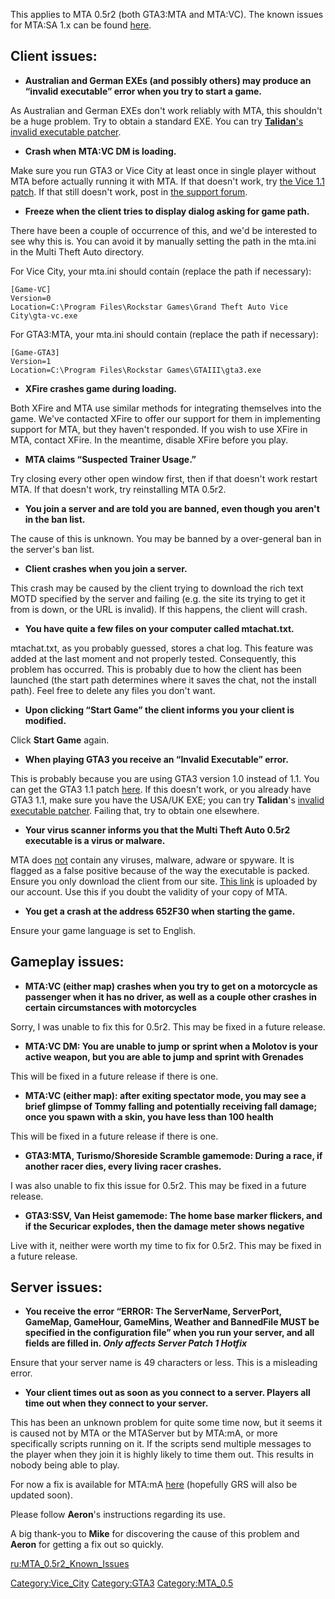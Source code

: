 This applies to MTA 0.5r2 (both GTA3:MTA and MTA:VC). The known issues for MTA:SA 1.x can be found [here](/docs/known_issues_-_faq.md "wikilink").

Client issues:
--------------

-   **Australian and German EXEs (and possibly others) may produce an “invalid executable” error when you try to start a game.**

As Australian and German EXEs don't work reliably with MTA, this shouldn't be a huge problem. Try to obtain a standard EXE. You can try [**Talidan**'s invalid executable patcher](http://forum.mtasa.com/viewtopic.php?f=50&t=12180).

-   **Crash when MTA:VC DM is loading.**

Make sure you run GTA3 or Vice City at least once in single player without MTA before actually running it with MTA. If that doesn't work, try [the Vice 1.1 patch](http://updates.rockstargames.com/patches/vicecity/vicepatch_11.zip). If that still doesn't work, post in [the support forum](http://forum.mtasa.com/viewforum.php?f=50).

-   **Freeze when the client tries to display dialog asking for game path.**

There have been a couple of occurrence of this, and we'd be interested to see why this is. You can avoid it by manually setting the path in the mta.ini in the Multi Theft Auto directory.

For Vice City, your mta.ini should contain (replace the path if necessary):

    [Game-VC]
    Version=0
    Location=C:\Program Files\Rockstar Games\Grand Theft Auto Vice City\gta-vc.exe

For GTA3:MTA, your mta.ini should contain (replace the path if necessary):

    [Game-GTA3]
    Version=1
    Location=C:\Program Files\Rockstar Games\GTAIII\gta3.exe

-   **XFire crashes game during loading.**

Both XFire and MTA use similar methods for integrating themselves into the game. We've contacted XFire to offer our support for them in implementing support for MTA, but they haven't responded. If you wish to use XFire in MTA, contact XFire. In the meantime, disable XFire before you play.

-   **MTA claims “Suspected Trainer Usage.”**

Try closing every other open window first, then if that doesn't work restart MTA. If that doesn't work, try reinstalling MTA 0.5r2.

-   **You join a server and are told you are banned, even though you aren't in the ban list.**

The cause of this is unknown. You may be banned by a over-general ban in the server's ban list.

-   **Client crashes when you join a server.**

This crash may be caused by the client trying to download the rich text MOTD specified by the server and failing (e.g. the site its trying to get it from is down, or the URL is invalid). If this happens, the client will crash.

-   **You have quite a few files on your computer called mtachat.txt.**

mtachat.txt, as you probably guessed, stores a chat log. This feature was added at the last moment and not properly tested. Consequently, this problem has occurred. This is probably due to how the client has been launched (the start path determines where it saves the chat, not the install path). Feel free to delete any files you don't want.

-   **Upon clicking “Start Game” the client informs you your client is modified.**

Click **Start Game** again.

-   **When playing GTA3 you receive an “Invalid Executable” error.**

This is probably because you are using GTA3 version 1.0 instead of 1.1. You can get the GTA3 1.1 patch [here](http://updates.rockstargames.com/patches/grandtheftauto3/GTA3patch1.1.zip). If this doesn't work, or you already have GTA3 1.1, make sure you have the USA/UK EXE; you can try **Talidan**'s [invalid executable patcher](http://forum.mtasa.com/viewtopic.php?f=50&t=12180). Failing that, try to obtain one elsewhere.

-   **Your virus scanner informs you that the Multi Theft Auto 0.5r2 executable is a virus or malware.**

MTA does <u>not</u> contain any viruses, malware, adware or spyware. It is flagged as a false positive because of the way the executable is packed. Ensure you only download the client from our site. [This link](http://dl.dropbox.com/u/12783812/mta05r2_full_installer.exe) is uploaded by our account. Use this if you doubt the validity of your copy of MTA.

-   **You get a crash at the address 652F30 when starting the game.**

Ensure your game language is set to English.

Gameplay issues:
----------------

-   **MTA:VC (either map) crashes when you try to get on a motorcycle as passenger when it has no driver, as well as a couple other crashes in certain circumstances with motorcycles**

Sorry, I was unable to fix this for 0.5r2. This may be fixed in a future release.

-   **MTA:VC DM: You are unable to jump or sprint when a Molotov is your active weapon, but you are able to jump and sprint with Grenades**

This will be fixed in a future release if there is one.

-   **MTA:VC (either map): after exiting spectator mode, you may see a brief glimpse of Tommy falling and potentially receiving fall damage; once you spawn with a skin, you have less than 100 health**

This will be fixed in a future release if there is one.

-   **GTA3:MTA, Turismo/Shoreside Scramble gamemode: During a race, if another racer dies, every living racer crashes.**

I was also unable to fix this issue for 0.5r2. This may be fixed in a future release.

-   **GTA3:SSV, Van Heist gamemode: The home base marker flickers, and if the Securicar explodes, then the damage meter shows negative**

Live with it, neither were worth my time to fix for 0.5r2. This may be fixed in a future release.

Server issues:
--------------

-   **You receive the error “ERROR: The ServerName, ServerPort, GameMap, GameHour, GameMins, Weather and BannedFile MUST be specified in the configuration file” when you run your server, and all fields are filled in. *Only affects Server Patch 1 Hotfix***

Ensure that your server name is 49 characters or less. This is a misleading error.

-   **Your client times out as soon as you connect to a server. Players all time out when they connect to your server.**

This has been an unknown problem for quite some time now, but it seems it is caused not by MTA or the MTAServer but by MTA:mA, or more specifically scripts running on it. If the scripts send multiple messages to the player when they join it is highly likely to time them out. This results in nobody being able to play.

For now a fix is available for MTA:mA [here](http://forum.mtasa.com/viewtopic.php?p=181919#181919) (hopefully GRS will also be updated soon).

Please follow **Aeron**'s instructions regarding its use.

A big thank-you to **Mike** for discovering the cause of this problem and **Aeron** for getting a fix out so quickly.

[ru:MTA\_0.5r2\_Known\_Issues](/docs/ru-mta_0.5r2_known_issues.md "wikilink")

[Category:Vice\_City](/docs/category-vice_city.md "wikilink") [Category:GTA3](/docs/category-gta3.md "wikilink") [Category:MTA\_0.5](/docs/category-mta_0.5.md "wikilink")
